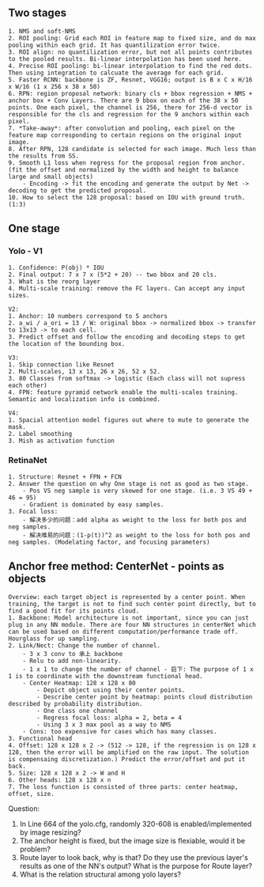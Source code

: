 ## Two stages
	1. NMS and soft-NMS 
	2. ROI pooling: Grid each ROI in feature map to fixed size, and do max pooling within each grid. It has quantilization error twice. 
	3. ROI align: no quantilization error, but not all points contributes to the pooled results. Bi-linear interpolation has been used here. 
	4. Precise ROI pooling: bi-linear interpolation to find the red dots. Then using integration to calcuate the average for each grid. 
	5. Faster RCNN: backbone is ZF, Resnet, VGG16; output is B x C x H/16 x W/16 (1 x 256 x 38 x 50)
	6. RPN: region proposal network: binary cls + bbox regression + NMS + anchor box + Conv Layers. There are 9 bbox on each of the 38 x 50 points. One each pixel, the channel is 256, there for 256-d vector is responsible for the cls and regression for the 9 anchors within each pixel. 
	7. *Take-away*: after convolution and pooling, each pixel on the feature map corresponding to certain regions on the original input image. 
	8. After RPN, 128 candidate is selected for each image. Much less than the results from SS. 
	9. Smooth L1 loss when regress for the proposal region from anchor. (fit the offset and normalized by the width and height to balance large and small objects)
		- Encoding -> fit the encoding and generate the output by Net -> decoding to get the predicted proposal. 
	10. How to select the 128 proposal: based on IOU with ground truth. (1:3) 


## One stage
### Yolo - V1
	1. Confidence: P(obj) * IOU
	2. Final output: 7 x 7 x (5*2 + 20) -- two bbox and 20 cls.
	3. What is the reorg layer
	4. Multi-scale training: remove the FC layers. Can accept any input sizes. 

	V2:
	1. Anchor: 10 numbers correspond to 5 anchors
	2. a_wi / a_ori = 13 / W: original bbox -> normalized bbox -> transfer to 13x13 -> to each cell. 
	3. Predict offset and follow the encoding and decoding steps to get the location of the bounding box. 

	V3:
	1. Skip connection like Resnet
	2. Multi-scales, 13 x 13, 26 x 26, 52 x 52. 
	3. 80 Classes from softmax -> logistic (Each class will not supress each other)
	4. FPN: feature pyramid network enable the multi-scales training. Semantic and localization info is combined. 
	
	V4: 
	1. Spacial attention model figures out where to mute to generate the mask. 
	2. Label smoothing
	3. Mish as activation function

### RetinaNet
	1. Structure: Resnet + FPN + FCN
	2. Answer the question on why One stage is not as good as two stage. 
		- Pos VS neg sample is very skewed for one stage. (i.e. 3 VS 49 + 46 = 95)
		- Gradient is dominated by easy samples. 
	3. Focal loss: 
		- 解决多少的问题：add alpha as weight to the loss for both pos and neg samples. 
		- 解决难易的问题：(1-p(t))^2 as weight to the loss for both pos and neg samples. (Modelating factor, and focusing parameters)


## Anchor free method: CenterNet - points as objects
	Overview: each target object is represented by a center point. When training, the target is not to find such center point directly, but to find a good fit for its points cloud.
	1. Backbone: Model architecture is not important, since you can just plug in any NN module. There are four NN structures in centerNet which can be used based on different computation/performance trade off. Hourglass for up sampling. 
	2. Link/Nect: Change the number of channel. 
		- 3 x 3 conv to 承上 backbone
		- Relu to add non-linearity.
		- 1 x 1 to change the number of channel - 启下: The purpose of 1 x 1 is to coordinate with the downstream functional head. 
		- Center Heatmap: 128 x 128 x 80
			- Depict object using their center points.
			- Describe center point by heatmap: points cloud distribution described by probability distribution. 
			- One class one channel
			- Regress focal loss: alpha = 2, beta = 4
			- Using 3 x 3 max pool as a way to NMS
		- Cons: too expensive for cases which has many classes.
	3. Functional head
	4. Offset: 128 x 128 x 2 -> (512 -> 128, if the regression is on 128 x 128, then the error will be amplified on the raw input. The solution is compensaing discretization.) Predict the error/offset and put it back.
	5. Size: 128 x 128 x 2 -> W and H
	6. Other heads: 128 x 128 x n
	7. The loss function is consisted of three parts: center heatmap, offset, size. 


Question: 
1. In Line 664 of the yolo.cfg, randomly 320-608 is enabled/implemented by image resizing?
2. The anchor height is fixed, but the image size is flexiable, would it be problem?
3. Route layer to look back, why is that? Do they use the previous layer's results as one of the NN's output? What is the purpose for Route layer?
4. What is the relation structural among yolo layers?






